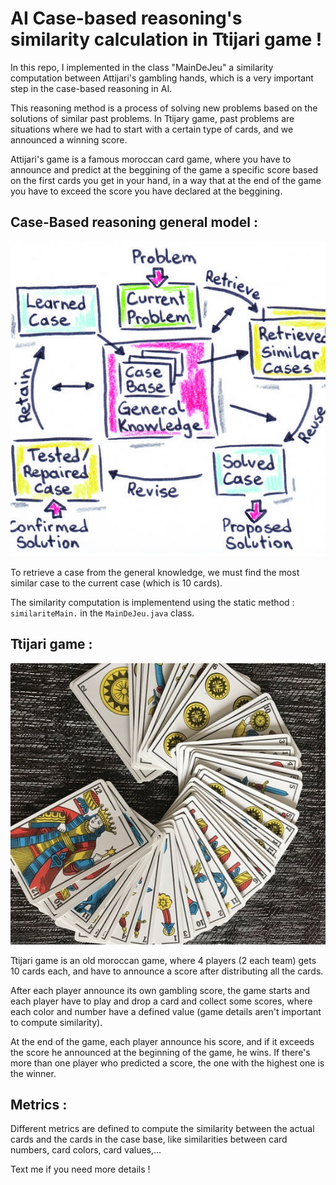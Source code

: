# AI Case-based reasoning's similarity calculation in Ttijari game ! 

In this repo, I implemented in the class "MainDeJeu" a similarity computation between Attijari's gambling hands, which is a very important step in the case-based reasoning in AI.

This reasoning method is a process of solving new problems based on the solutions of similar past problems. In Ttijary game, past problems are situations where we had to start with a certain type of cards, and we announced a winning score.



Attijari's game is a famous moroccan card game, where you have to announce and predict at the beggining of the game a specific score based on the first cards you get in your hand, in a way that at the end of the game you have to exceed the score you have declared at the beggining.

## Case-Based reasoning general model : 

![Case-Based reasoning](Images/case_based.jpeg)

To retrieve a case from the general knowledge, we must find the most similar case to the current case (which is 10 cards). 

The similarity computation is implementend using the static method : ```similariteMain.``` in the ```MainDeJeu.java``` class.

## Ttijari game : 
![Case-Based reasoning](Images/cards.jpg)

Ttijari game is an old moroccan game, where 4 players (2 each team) gets 10 cards each, and have to announce a score after distributing all the cards. 

After each player announce its own gambling score, the game starts and each player have to play and drop a card and collect some scores, where each color and number have a defined value (game details aren't important to compute similarity).

At the end of the game, each player announce his score, and if it exceeds the score he announced at the beginning of the game, he wins. If there's more than one player who predicted a score, the one with the highest one is the winner.

## Metrics : 

Different metrics are defined to compute the similarity between the actual cards and the cards in the case base, like similarities between card numbers, card colors, card values,...  

Text me if you need more details !
